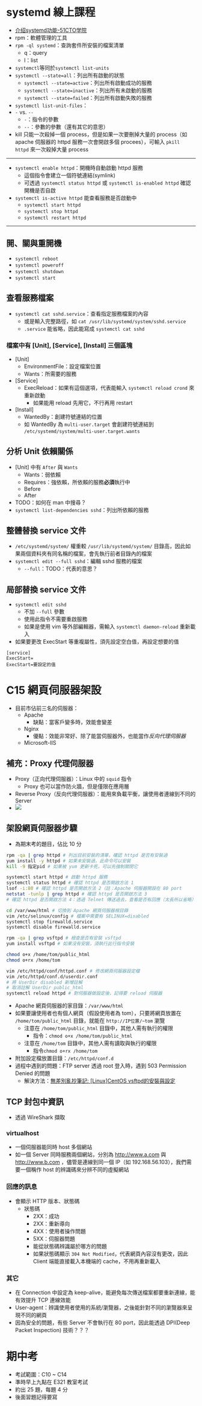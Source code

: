 # systemd 線上課程
* [介绍systemd功能-51CTO学院](http://edu.51cto.com/center/course/lesson/index?id=132551)
* rpm：軟體管理的工具
* `rpm -ql systemd`：查詢套件所安裝的檔案清單
    * q：query
    * l：list
* `systemctl`等同於`systemctl list-units`
* `systemctl --state=all`：列出所有啟動的狀態
    * `systemctl --state=active`：列出所有啟動成功的服務
    * `systemctl --state=inactive`：列出所有未啟動的服務
    * `systemctl --state=failed`：列出所有啟動失敗的服務
* `systemctl list-unit-files`：
* `-` vs. `--`
    * `-`：指令的參數
    * `--`：參數的參數（還有其它的意思）
* kill 只能一次殺掉一個 process，但是如果一次要刪掉大量的 process（如 apache 伺服器的 httpd 服務一次會開啟多個 procees），可輸入 `pkill httpd` 來一次殺掉大量 process
---
* `systemctl enable httpd`：開機時自動啟動 httpd 服務
    * 這個指令會建立一個符號連結(symlink)
    * 可透過 `systemctl status httpd` 或 `systemctl is-enabled httpd` 確認開機是否自啟
* `systemctl is-active httpd` 能查看服務是否啟動中
    * `systemctl start httpd`
    * `systemctl stop httpd`
    * `systemctl restart httpd`
---
## 開、關與重開機
* `systemctl reboot`
* `systemctl poweroff`
* `systemctl shutdown`
* `systemctl start`

## 查看服務檔案
* `systemctl cat sshd.service`：查看指定服務檔案的內容
    * 或是輸入完整路徑，如 `cat /usr/lib/systemd/system/sshd.service`
    * `.service` 能省略，因此能寫成 `systemctl cat sshd`
### 檔案中有 [Unit], [Service], [Install] 三個區塊
* [Unit]
    * EnvironmentFile：設定檔案位置
    * Wants：所需要的服務
* [Service]
    * ExecReload：如果有這個選項，代表能輸入 `systemctl reload crond` 來重新啟動
        * 如果能用 reload 先用它，不行再用 restart
* [Install]
    * WantedBy：創建符號連結的位置
    * 如 WantedBy 為 `multi-user.target` 會創建符號連結到 `/etc/systemd/system/multi-user.target.wants`

## 分析 Unit 依賴關係
* [Unit] 中有 `After` 與 `Wants`
    * Wants：弱依賴
    * Requires：強依賴，所依賴的服務**必須**執行中
    * Before
    * After
* TODO：如何在 man 中搜尋？
* `systemctl list-dependencies sshd`：列出所依賴的服務

## 整體替換 service 文件
* `/etc/systemd/system/` 權重較 `/usr/lib/systemd/system/` 目錄高，因此如果兩個資料夾有同名稱的檔案，會先執行前者目錄內的檔案
* `systemctl edit --full sshd`：編輯 sshd 服務的檔案
    * `--full`：TODO：代表的意思？

## 局部替換 service 文件
* `systemctl edit sshd`
    * 不加 `--full` 參數
    * 使用此指令不需要重啟服務
    * 如果是使用 vim 等外部編輯器，需輸入 `systemctl daemon-reload` 重新載入
* 如果要更改 ExecStart 等重複屬性，須先設定空白值，再設定想要的值
```
[service]
ExecStart=
ExecStart=要設定的值
```

# C15 網頁伺服器架設
* 目前市佔前三名的伺服器：
    * Apache
        * 缺點：當客戶變多時，效能會變差
    * Nginx
        * 優點：效能非常好、除了能當伺服器外，也能當作*反向代理伺服器*
    * Microsoft-IIS

## 補充：Proxy 代理伺服器
* Proxy（正向代理伺服器）：Linux 中的 `squid` 指令
    * Proxy 也可以當作防火牆，但是僅限在應用層
* Reverse Proxy（反向代理伺服器）：能用來負載平衡，讓使用者連線到不同的 Server
* ![](./media/reverse_proxy.png)

## 架設網頁伺服器步驟
* 為期末考的題目，佔比 10 分
```bash
rpm -qa | grep httpd # 列出目前安裝的清單，確認 httpd 是否有安裝過
yum install -y httpd # 如果未安裝過，此命令可以安裝
kill -9 指定pid # 如果被 yum 更新卡死，可以先強制關閉它

systemctl start httpd # 啟動 httpd 服務
systemctl status httpd # 確認 httpd 是否開啟方法 1
lsof -i:80 # 確認 httpd 是否開啟方法 2（註：Apache 伺服器開設在 80 port
netstat -tunlp | grep httpd # 確認 httpd 是否開啟方法 3
# 確認 httpd 是否開啟方法 4：透過 Telnet 傳送過去，查看是否有回應（太長所以省略）

cd /var/www/html # 切換到 Apache 網頁伺服器根目錄
vim /etc/selinux/config # 檔案中需要有 SELINUX=disabled
systemctl stop firewalld.service
systemctl disable firewalld.service

rpm -qa | grep vsftpd # 檢查是否有安裝 vsftpd
yum install vsftpd # 如果沒有安裝，須執行此行指令安裝

chmod o+x /home/tom/public_html
chmod o+rx /home/tom

vim /etc/httpd/conf/httpd.conf # 修改網頁伺服器設定檔
vim /etc/httpd/conf.d/userdir.conf
# 將 UserDir disabled 新增註解
# 取消註解 UserDir public_html
systemctl reload httpd # 對伺服器做設定後，記得要 reload 伺服器
```
* Apache 網頁伺服器的家目錄：`/var/www/html`
* 如果要讓使用者也有個人網頁（假設使用者為 tom），只要將網頁放置在 `/home/tom/public_html` 目錄，就能在 `http://IP位置/~tom` 瀏覽
    * 注意在 `/home/tom/public_html` 目錄中，其他人需有執行的權限
        * 指令：`chmod o+x /home/tom/public_html`
    * 注意在 `/home/tom` 目錄中，其他人需有讀取與執行的權限
        * 指令`chmod o+rx /home/tom`
* 附加設定檔放置目錄：`/etc/httpd/conf.d`
* 過程中遇到的問題：FTP server 透過 root 登入時，遇到 503 Permission Denied 的問題
    * 解決方法：[無差別亂抄筆記: [Linux]CentOS vsftpd的安裝與設定](http://itwaishogakuno.blogspot.com/2015/03/linuxcentos-vsftpd.html)

## TCP 封包中資訊
* 透過 WireShark 擷取

### virtualhost
* 一個伺服器能同時 host 多個網站
* 如一個 Server 同時服務兩個網站，分別為 http://www.a.com 與 http://www.b.com ，儘管是連線到同一個 IP（如 192.168.56.103），我們需要一個稱作 host 的辨識碼來分辨不同的虛擬網站

### 回應的訊息
* 會顯示 HTTP 版本、狀態碼
    * 狀態碼
        * 2XX：成功
        * 2XX：重新導向
        * 4XX：使用者操作問題
        * 5XX：伺服器問題
        * 能從狀態碼辨識屬於哪方的問題
        * 如果狀態碼顯示 `304 Not Modified`，代表網頁內容沒有更改，因此 Client 端能直接載入本機端的 cache，不用再重新載入

### 其它
* 在 Connection 中設定為 keep-alive，能避免每次傳送檔案都要重新連線，能有效提升 TCP 連線效能
* User-agent：辨識使用者使用的系統/瀏覽器，之後能針對不同的瀏覽器來呈現不同的網頁
* 因為安全的問題，有些 Server 不會執行在 80 port，因此能透過 DPI(Deep Packet Inspection) 技術？？？

# 期中考
* 考試範圍：C10 ~ C14
* 準時早上九點在 E321 教室考試
* 約出 25 題，每題 4 分
* 後面習題記得要寫